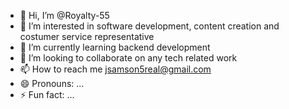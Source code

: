 - 👋 Hi, I’m @Royalty-55 
- 👀 I’m interested in software development, content creation and costumer service representative 
- 🌱 I’m currently learning backend development 
- 💞️ I’m looking to collaborate on any tech related work
- 📫 How to reach me jsamson5real@gmail.com
- 😄 Pronouns: ...
- ⚡ Fun fact: ...

<!---
Royalty-55/Royalty-55 is a ✨ special ✨ repository because its `README.md` (this file) appears on your GitHub profile.
You can click the Preview link to take a look at your changes.
--->
